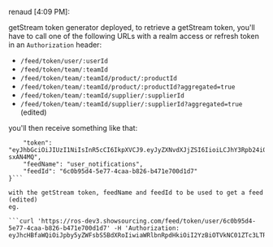 renaud [4:09 PM]:

getStream token generator deployed, to retrieve a getStream token, you'll have to call one of the following URLs with a realm access or refresh token in an `Authorization` header:
- `/feed/token/user/:userId`
- `/feed/token/team/:teamId`
- `/feed/token/team/:teamId/product/:productId`
- `/feed/token/team/:teamId/product/:productId?aggregated=true`
- `/feed/token/team/:teamId/supplier/:supplierId`
- `/feed/token/team/:teamId/supplier/:supplierId?aggregated=true` (edited)

you'll then receive something like that:

```{
    "token": "eyJhbGciOiJIUzI1NiIsInR5cCI6IkpXVCJ9.eyJyZXNvdXJjZSI6IioiLCJhY3Rpb24iOiJyZWFkIiwiZmVlZF9pZCI6InVzZXJfbm90aWZpY2F0aW9uczZjMGI5NWQ0LTVlNzctNGNhYS1iODI2LWI0NzFlNzAwZDFkNyJ9.Zatz8aOVeFt8Zw9mqWBYF7hc4RaWWVPHqrl-sxAN4MQ",
    "feedName": "user_notifications",
    "feedId": "6c0b95d4-5e77-4caa-b826-b471e700d1d7"
}```

with the getStream token, feedName and feedId to be used to get a feed (edited)
eg.

```curl 'https://ros-dev3.showsourcing.com/feed/token/user/6c0b95d4-5e77-4caa-b826-b471e700d1d7' -H 'Authorization: eyJhcHBfaWQiOiJpby5yZWFsbS5BdXRoIiwiaWRlbnRpdHkiOiI2YzBiOTVkNC01ZTc3LTRjYWEtYjgyNi1iNDcxZTcwMGQxZDciLCJhY2Nlc3MiOlsicmVmcmVzaCJdLCJzYWx0IjoiMjQzZjI3ZGMiLCJleHBpcmVzIjoxODUwNTY4MDkzLCJpc19hZG1pbiI6ZmFsc2UsImlzRW1haWxDb25maXJtZWQiOmZhbHNlfQ==:q3FYi3ZuURFZobkjvLYpe90xOLybilrbBsMDEQV7Y3lVc+MPZstEN4uF17iBHQlMAR8A59ddodpXcCelt5ziH8jqbgHZeYRJtB/llhLRZl1g6HudhGE/x9CN19vsoodf8x6oHhOmmtBmHh+c/xmlXAaqZM2mSIUqmqU3tSUzrx5Dg3or7MUO2N814hIWloPAHBT2Nz6LecFvMejQceBzmCSLEIA/kdg5UP9jcN5TD2PG8gIfKrNkrHb3EoSPKOaOQvhR9rzBOjLRiC096QNUFN5j5AOY+T4mpvdSahDJVWAxGxPD8rcUC+vhBiDHeQafWbGdnizZDVu1HBYEktoxDA=='```